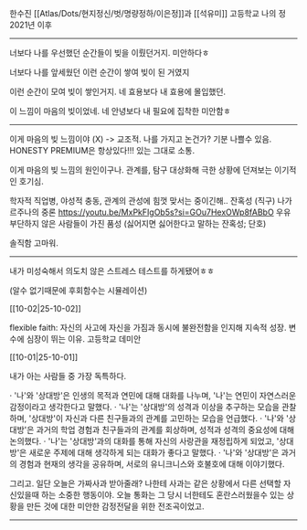 한수진
[[Atlas/Dots/현지정신/벗/명량정하/이은정]]과 [[석유미]] 고등학교 나의 정 2021년 이후

---
너보다 나를 우선했던 순간들이 빚을 이뤘던거지. 미안하다ㅎ

너보다 나를 앞세웠던 이런 순간이 쌓여 빚이 된 거였지

이런 순간이 모여 빚이 쌓인거지. 네 효용보다 내 효용에 몰입했던. 

이 느낌이 마음의 빚이었네. 네 안녕보다 내 필요에 집착한 미안함ㅎ

---

이게 마음의 빚 느낌이야 (X) -> 교조적. 나를 가지고 논건가? 기분 나쁠수 있음. HONESTY PREMIUM은 항상있다!!! 있는 그대로 소통.

이게 마음의 빚 느낌의 원인이구나. 관계를, 탐구 대상화해 극한 상황에 던져보는 이기적인 호기심.

학자적 직업병, 야성적 충동, 관계의 관성에 힘껏 맞서는 중이긴해..
잔혹성 (직구) 나가르주나의 중론 https://youtu.be/MxPkFIgOb5s?si=GOu7HexOWp8fABbO 우유부단하지 않은 사람들이 가진 품성 (싫어지면 싫어한다고 말하는 잔혹성; 단호)

솔직함 고마워. 

---


내가 미성숙해서 의도치 않은 스트레스 테스트를 하게됐어ㅎㅎ


(알수 없기때문에 후회함수는 시뮬레이션)

[[10-02|25-10-02]]

flexible faith: 자신의 사고에 자신을 가짐과 동시에 불완전함을 인지해 지속적 성장. 변수에 심장이 뛰는 이유.
고등학교 데미안

[[10-01|25-10-01]]


내가 아는 사람들 중 가장 독특하다. 

· '나'와 '상대방'은 인생의 목적과 연민에 대해 대화를 나누며, '나'는 연민이 자연스러운 감정이라고 생각한다고 말했다.
· '나'는 '상대방'의 성격과 이상을 추구하는 모습을 관찰하며, '상대방'이 자신과 다른 친구들과의 관계를 고민하는 모습을 언급했다.
· '나'와 '상대방'은 과거의 학업 경험과 친구들과의 관계를 회상하며, 성적과 성격의 중요성에 대해 논의했다.
· '나'는 '상대방'과의 대화를 통해 자신의 사랑관을 재정립하게 되었고, '상대방'은 새로운 주제에 대해 생각하게 되는 대화가 좋다고 말했다.
· '나'와 '상대방'은 과거의 경험과 현재의 생각을 공유하며, 서로의 유니크니스와 호불호에 대해 이야기했다.


그리고. 일단 오늘은 가짜사과 받아줄래? 나한테 사과는 같은 상황에서 다른 선택할 자신있을때 하는 소중한 행동이야. 오늘 통화는 그 당시 너한테도 혼란스러웠을수 있는 상황을 만든 것에 대한 미안한 감정전달을 위한 전조곡이었고.

---
